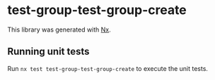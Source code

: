 # test-group-test-group-create

This library was generated with [Nx](https://nx.dev).

## Running unit tests

Run `nx test test-group-test-group-create` to execute the unit tests.
